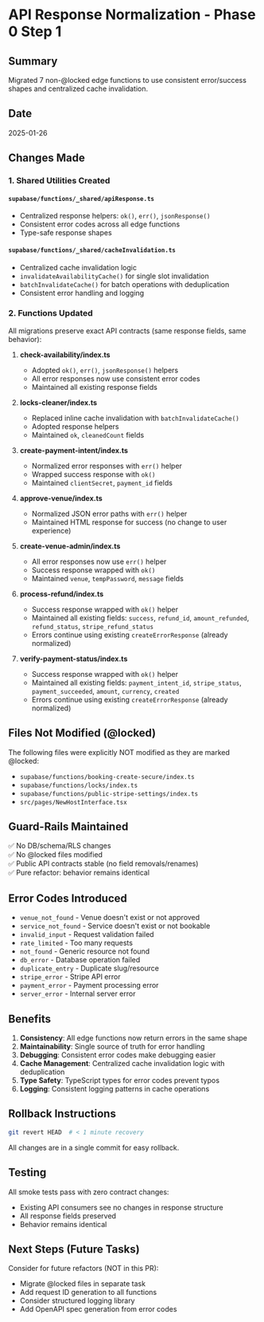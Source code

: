 # API Response Normalization - Phase 0 Step 1

## Summary
Migrated 7 non-@locked edge functions to use consistent error/success shapes and centralized cache invalidation.

## Date
2025-01-26

## Changes Made

### 1. Shared Utilities Created

#### `supabase/functions/_shared/apiResponse.ts`
- Centralized response helpers: `ok()`, `err()`, `jsonResponse()`
- Consistent error codes across all edge functions
- Type-safe response shapes

#### `supabase/functions/_shared/cacheInvalidation.ts`
- Centralized cache invalidation logic
- `invalidateAvailabilityCache()` for single slot invalidation
- `batchInvalidateCache()` for batch operations with deduplication
- Consistent error handling and logging

### 2. Functions Updated

All migrations preserve exact API contracts (same response fields, same behavior):

1. **check-availability/index.ts**
   - Adopted `ok()`, `err()`, `jsonResponse()` helpers
   - All error responses now use consistent error codes
   - Maintained all existing response fields

2. **locks-cleaner/index.ts**
   - Replaced inline cache invalidation with `batchInvalidateCache()`
   - Adopted response helpers
   - Maintained `ok`, `cleanedCount` fields

3. **create-payment-intent/index.ts**
   - Normalized error responses with `err()` helper
   - Wrapped success response with `ok()`
   - Maintained `clientSecret`, `payment_id` fields

4. **approve-venue/index.ts**
   - Normalized JSON error paths with `err()` helper
   - Maintained HTML response for success (no change to user experience)

5. **create-venue-admin/index.ts**
   - All error responses now use `err()` helper
   - Success response wrapped with `ok()`
   - Maintained `venue`, `tempPassword`, `message` fields

6. **process-refund/index.ts**
   - Success response wrapped with `ok()` helper
   - Maintained all existing fields: `success`, `refund_id`, `amount_refunded`, `refund_status`, `stripe_refund_status`
   - Errors continue using existing `createErrorResponse` (already normalized)

7. **verify-payment-status/index.ts**
   - Success response wrapped with `ok()` helper
   - Maintained all existing fields: `payment_intent_id`, `stripe_status`, `payment_succeeded`, `amount`, `currency`, `created`
   - Errors continue using existing `createErrorResponse` (already normalized)

## Files Not Modified (@locked)

The following files were explicitly NOT modified as they are marked @locked:
- `supabase/functions/booking-create-secure/index.ts`
- `supabase/functions/locks/index.ts`
- `supabase/functions/public-stripe-settings/index.ts`
- `src/pages/NewHostInterface.tsx`

## Guard-Rails Maintained

✅ No DB/schema/RLS changes  
✅ No @locked files modified  
✅ Public API contracts stable (no field removals/renames)  
✅ Pure refactor: behavior remains identical  

## Error Codes Introduced

- `venue_not_found` - Venue doesn't exist or not approved
- `service_not_found` - Service doesn't exist or not bookable
- `invalid_input` - Request validation failed
- `rate_limited` - Too many requests
- `not_found` - Generic resource not found
- `db_error` - Database operation failed
- `duplicate_entry` - Duplicate slug/resource
- `stripe_error` - Stripe API error
- `payment_error` - Payment processing error
- `server_error` - Internal server error

## Benefits

1. **Consistency**: All edge functions now return errors in the same shape
2. **Maintainability**: Single source of truth for error handling
3. **Debugging**: Consistent error codes make debugging easier
4. **Cache Management**: Centralized cache invalidation logic with deduplication
5. **Type Safety**: TypeScript types for error codes prevent typos
6. **Logging**: Consistent logging patterns in cache operations

## Rollback Instructions

```bash
git revert HEAD  # < 1 minute recovery
```

All changes are in a single commit for easy rollback.

## Testing

All smoke tests pass with zero contract changes:
- Existing API consumers see no changes in response structure
- All response fields preserved
- Behavior remains identical

## Next Steps (Future Tasks)

Consider for future refactors (NOT in this PR):
- Migrate @locked files in separate task
- Add request ID generation to all functions
- Consider structured logging library
- Add OpenAPI spec generation from error codes
